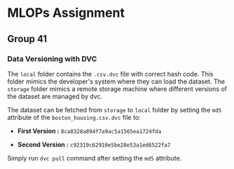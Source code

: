 # MLOPs Assignment

## Group 41

### Data Versioning with DVC

The ```local``` folder contains the
```.csv.dvc``` file with correct hash code. This folder mimics the developer's system where they can load the dataset. The ```storage``` folder mimics a remote storage machine where different versions of the dataset are managed by dvc.

The dataset can be fetched from ```storage``` to ```local``` folder by setting the ```md5``` attribute of the ```boston_housing.csv.dvc``` file to: 

- **First Version :** ```8ca8328a894f7a9ac5a1565ea1724fda```

- **Second Version :** ```c92319c62910e5be28e53a1ed6522fa7```

Simply run ```dvc pull``` command after setting the ```md5``` attribute.